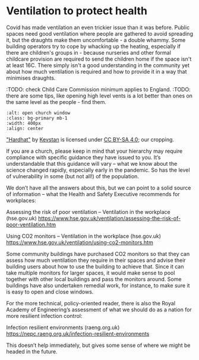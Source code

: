 # Ventilation to protect health

Covid has made ventilation an even trickier issue than it was before.  Public spaces need good ventilation where people are gathered to avoid spreading it, but the draughts make them uncomfortable - a double whammy.  Some building operators try to cope by whacking up the heating, especially if there are children's groups in - because nurseries and other formal childcare provision are required to send the children home if the space isn't at least 16C.  There simply isn't a good understanding in the community yet about how much ventilation is required and how to provide it in a way that minimises draughts.   

:TODO: check Child Care Commission minimum applies to England.
:TODO: there are some tips, like opening high level vents is a lot better than ones on the same level as the people - find them.

```{image} ../images/open-church-window.jpg
:alt: open church window
:class: bg-primary mb-1
:width: 400px
:align: center
```

<a href="https://commons.wikimedia.org/wiki/File:Baptist_church_in_Knollcombes_window_and_bench.jpg">"Hardhat"</a> by <a href="https://commons.wikimedia.org/wiki/User:Kevstan/gallery">Kevstan</a> is licensed under <a href="https://creativecommons.org/licenses/by-sa/4.0/">CC BY-SA 4.0</a>; our cropping.

If you are a church, please keep in mind that your hierarchy may require compliance with specific guidance they have issued to you. It’s understandable that this guidance will vary – what we know about the science changed rapidly, especially early in the pandemic. So has the level of vulnerability in some (but not all!) of the population.

We don’t have all the answers about this, but we can point to a solid source of information – what the Health and Safety Executive recommends for workplaces:

Assessing the risk of poor ventilation – Ventilation in the workplace (hse.gov.uk)
https://www.hse.gov.uk/ventilation/assessing-the-risk-of-poor-ventilation.htm

Using CO2 monitors – Ventilation in the workplace (hse.gov.uk)
https://www.hse.gov.uk/ventilation/using-co2-monitors.htm

Some community buildings have purchased CO2 monitors so that they can assess how much ventilation they require in their spaces and advise their building users about how to use the building to achieve that. Since it can take multiple monitors for larger spaces, it would make sense to pool together with other local buildings and pass the monitors around. Some buildings have also undertaken remedial work, for instance, to make sure it is easy to open and close windows.

For the more technical, policy-oriented reader, there is also the Royal Academy of Engineering’s assessment of what we should do as a nation for more resilient infection control:

Infection resilient environments (raeng.org.uk)
https://nepc.raeng.org.uk/infection-resilient-environments

This doesn’t help immediately, but gives some sense of where we might be headed in the future.



